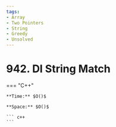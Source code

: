 ```yaml
---
tags:
- Array
- Two Pointers
- String
- Greedy
- Unsolved
---
```



# 942. DI String Match

=== "C++"

    **Time:** $O()$

    **Space:** $O()$

    ``` c++
    ```
